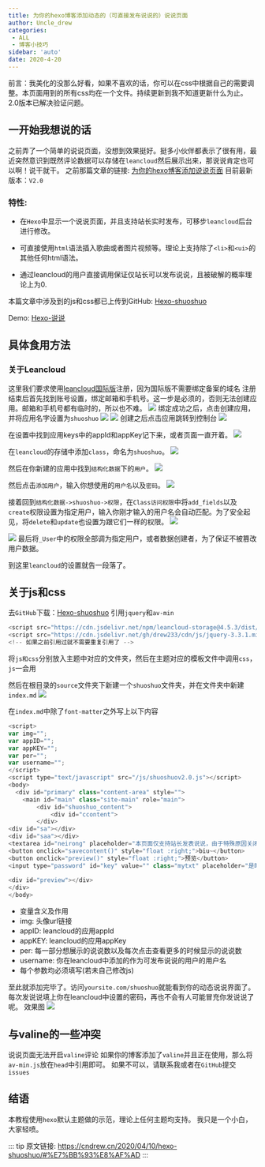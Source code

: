 ```yaml
---
title: 为你的hexo博客添加动态的（可直接发布说说的）说说页面
author: Uncle_drew
categories:
 - ALL
 - 博客小技巧
sidebar: 'auto'
date: 2020-4-20
---
```

前言：我美化的没那么好看，如果不喜欢的话，你可以在css中根据自己的需要调整。本页面用到的所有css均在一个文件。持续更新到我不知道更新什么为止。2.0版本已解决验证问题。
<!-- more -->

## 一开始我想说的话
之前弄了一个简单的说说页面，没想到效果挺好。挺多小伙伴都表示了很有用，最近突然意识到既然评论数据可以存储在`leancloud`然后展示出来，那说说肯定也可以啊！说干就干。
之前那篇文章的链接: [为你的hexo博客添加说说页面](https://cndrew.cn/2019/09/11/shuoshuo/)
目前最新版本：`V2.0`

### 特性:
* 在`Hexo`中显示一个说说页面，并且支持站长实时发布，可移步`leancloud`后台进行修改。

* 可直接使用`html`语法插入歌曲或者图片视频等。理论上支持除了`<li>`和`<ui>`的其他任何html语法。
* 通过leancloud的用户直接调用保证仅站长可以发布说说，且被破解的概率理论上为0.

本篇文章中涉及到的js和css都已上传到GitHub: [Hexo-shuoshuo](https://github.com/Drew233/hexo-shuoshuo)

Demo: [Hexo-说说](https://cndrew.cn/shuoshuo/)

## 具体食用方法
### 关于Leancloud
这里我们要求使用[leancloud国际版](https://console.leancloud.app/login.html#/signup)注册，因为国际版不需要绑定备案的域名
注册结束后首先找到账号设置，绑定邮箱和手机号。这一步是必须的，否则无法创建应用。邮箱和手机号都有临时的，所以也不难。
![](https://cdn.jsdelivr.net/gh/drew233/cdn/lc1.webp)
绑定成功之后，点击创建应用，并将应用名字设置为`shuoshuo`
![](https://cdn.jsdelivr.net/gh/drew233/cdn/lc2.webp)
![](https://cdn.jsdelivr.net/gh/drew233/cdn/lcc2.webp)
创建之后点击应用跳转到控制台
![](https://cdn.jsdelivr.net/gh/drew233/cdn/lc3.webp)


在设置中找到应用keys中的appId和appKey记下来，或者页面一直开着。
![](https://cdn.jsdelivr.net/gh/drew233/cdn/lc4.webp)

在`leancloud`的存储中添加`class`，命名为`shuoshuo`。
![](https://cdn.jsdelivr.net/gh/drew233/cdn/lc5.webp)

然后在你新建的应用中找到`结构化数据`下的`用户`。
![](https://cdn.jsdelivr.net/gh/drew233/cdn/20200417234538.webp)

然后点击`添加用户`，输入你想使用的`用户名`以及`密码`。
![](https://cdn.jsdelivr.net/gh/drew233/cdn/20200417234719.webp)

接着回到`结构化数据->shuoshuo->权限`，在`Class访问权限`中将`add_fields`以及`create`权限设置为指定用户，输入你刚才输入的用户名会自动匹配。为了安全起见，将`delete`和`update`也设置为跟它们一样的权限。
![](https://cdn.jsdelivr.net/gh/drew233/cdn/20200417235209.webp)

![](https://cdn.jsdelivr.net/gh/drew233/cdn/20200417235312.webp)
最后将`_User`中的权限全部调为指定用户，或者数据创建者，为了保证不被篡改用户数据。

到这里`leancloud`的设置就告一段落了。

## 关于js和css
去`GitHub`下载：[Hexo-shuoshuo](https://github.com/Drew233/hexo-shuoshuo)
引用`jquery`和`av-min`
```js
<script src="https://cdn.jsdelivr.net/npm/leancloud-storage@4.5.3/dist/av-min.js"></script>
<script src="https://cdn.jsdelivr.net/gh/drew233/cdn/js/jquery-3.3.1.min.js"></script>
<!-- 如果之前引用过就不需要重复引用了 -->
```

将`js和css`分别放入主题中对应的文件夹，然后在主题对应的模板文件中调用`css`，`js`一会用

然后在根目录的`source`文件夹下新建一个`shuoshuo`文件夹，并在文件夹中新建`index.md`
![](https://cdn.jsdelivr.net/gh/drew233/cdn/index.webp)

在`index.md`中除了`font-matter`之外写上以下内容
```js
<script>
var img="";
var appID="";
var appKEY="";
var per="";
var username="";
</script>
<script type="text/javascript" src="/js/shuoshuov2.0.js"></script>
<body>
  <div id="primary" class="content-area" style="">
    <main id="main" class="site-main" role="main">
        <div id="shuoshuo_content">
            <div id="ccontent">
        </div>
<div id="sa"></div>
<div id="saa"></div>
<textarea id="neirong" placeholder="本页面仅支持站长发表说说，由于特殊原因关闭本页面评论功能" style="width:100%;height:150px;background-image: url(https://cdn.jsdelivr.net/gh/drew233/cdn/20200409110727.webp);background-size: contain;background-repeat: no-repeat;background-position: right;"></textarea>
<button onclick="savecontent()" style="float :right;">biu~</button>
<button onclick="preview()" style="float :right;">预览</button>
<input type="password" id="key" value="" class="mytxt" placeholder="是时候验证你的身份了！" autocomplete="off"/>
 
<div id="preview"></div>
</div>
</body>
```
* 变量含义及作用
* img: 头像url链接
* appID: leancloud的应用appId
* appKEY: leancloud的应用appKey
* per: 每一部分想展示的说说数以及每次点击查看更多的时候显示的说说数
* username: 你在leancloud中添加的作为可发布说说的用户的用户名
* 每个参数均必须填写(若未自己修改js)
  
至此就添加完毕了。访问`yoursite.com/shuoshuo`就能看到你的动态说说界面了。
每次发说说填上你在leancloud中设置的密码，再也不会有人可能冒充你发说说了呢。
效果图
![](https://cdn.jsdelivr.net/gh/drew233/cdn/lc6.webp)

## 与valine的一些冲突
说说页面无法开启`valine`评论
如果你的博客添加了`valine`并且正在使用，那么将`av-min.js`放在`head`中引用即可。
如果不可以，请联系我或者在`GitHub`提交`issues`

## 结语
本教程使用`hexo`默认主题做的示范，理论上任何主题均支持。
我只是一个小白，大家轻喷。


::: tip
原文链接: <https://cndrew.cn/2020/04/10/hexo-shuoshuo/#%E7%BB%93%E8%AF%AD>
:::